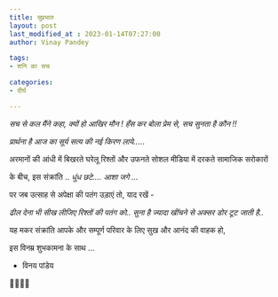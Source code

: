 ```yaml
---
title: सुप्रभात
layout: post
last_modified_at : 2023-01-14T07:27:00
author: Vinay Pandey

tags:
- शनि का सच

categories:
- दीर्घ

---
```


_सच से कल मैंने कहा,_
_क्यों हो आखिर मौन !_
_हँस कर बोला प्रेम से,_
_सच सुनता है कौन !!_

*प्रार्थना है आज का सूर्य*
*सत्य की नई किरण लाये....*.

अरमानों की आंधी में 
बिखरते घरेलू रिश्तों 
और 
उफनते सोशल मीडिया में 
दरकते सामाजिक सरोकारों

के बीच, इस संक्रांति ..
*धुंध छटे.... आशा जगे ...*

पर 
जब उत्साह से  अपेक्षा की पतंग उड़ाएं तो, याद रखें -

_*ढील देना भी सीख लीजिए रिश्तों की पतंग को..*_
_*सुना है ज्यादा खींचने से अक्सर डोर टूट जाती है..*_

यह मकर संक्रांति आपके और सम्पूर्ण परिवार के लिए सुख और आनंद की वाहक हो, 

इस विनम्र शुभकामना के साथ ...

- विनय पांडेय

🙏🌷🌷🙏
